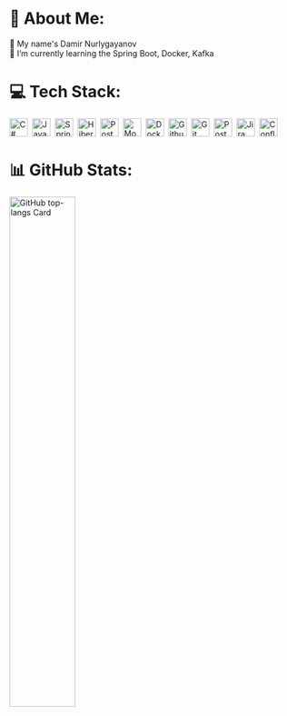 # 💫 About Me:
🤝 My name's Damir Nurlygayanov<br>🌱 I’m currently learning the Spring Boot, Docker, Kafka<br>

# 💻 Tech Stack:
<div style="display: flex; flex-wrap: wrap; gap: 4px; justify-content: left;">
  <img src="https://custom-icon-badges.demolab.com/badge/C%23-%23239120.svg?logo=cshrp&logoColor=white" height="32" alt="C#" style="margin-right: 4px">
  <img src="https://img.shields.io/badge/Java-007396?logo=java&logoColor=white" height="32" alt="Java" style="margin-right: 4px"> 
  <img src="https://img.shields.io/badge/Spring%20Boot-6DB33F?logo=springboot&logoColor=fff" height="32" alt="Spring Boot" style="margin-right: 4px">
  <img src="https://img.shields.io/badge/Hibernate-59666C?logo=hibernate&logoColor=fff" height="32" alt="Hibernate" style="margin-right: 4px">
  <img src="https://img.shields.io/badge/PostgreSQL-316192?logo=postgresql&logoColor=white" height="32" alt="PostgreSQL" style="margin-right: 4px">
  <img src="https://img.shields.io/badge/MongoDB-%234ea94b.svg?logo=mongodb&logoColor=white" height="32" alt="MongoDB" style="margin-right: 4px">
  <img src="https://img.shields.io/badge/Docker-2496ED?logo=docker&logoColor=white" height="32" alt="Docker" style="margin-right: 4px">
  <img src="https://img.shields.io/badge/GitHub_Actions-2088FF?logo=github-actions&logoColor=white" height="32" alt="Github Actions" style="margin-right: 4px">
  <img src="https://img.shields.io/badge/Git-F05032?logo=git&logoColor=fff" height="32" alt="Git" style="margin-right: 4px">
  <img src="https://img.shields.io/badge/Postman-FF6C37?logo=postman&logoColor=white" height="32" alt="Postman" style="margin-right: 4px">
  <img src="https://img.shields.io/badge/Jira-0052CC?logo=jira&logoColor=fff" height="32" alt="Jira" style="margin-right: 4px">
  <img src="https://img.shields.io/badge/Confluence-172B4D?logo=confluence&logoColor=fff" height="32" alt="Confluence" style="margin-right: 4px">
</div>

# 📊 GitHub Stats:
<p align="left">
  <img width="48%" src="https://github-readme-stats.vercel.app/api/top-langs?username=l-salaga-l&theme=default&hide_title=false&layout=compact&langs_count=6&hide_progress=false&card_width=400" alt="GitHub top-langs Card" />
</p>
